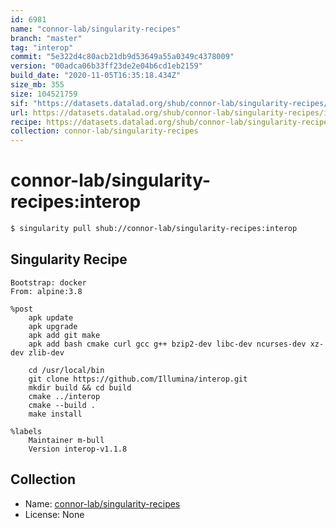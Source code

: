 ```yaml
---
id: 6981
name: "connor-lab/singularity-recipes"
branch: "master"
tag: "interop"
commit: "5e322d4c80acb21db9d53649a55a0349c4378009"
version: "00adca06b33ff23de2e04b6cd1eb2159"
build_date: "2020-11-05T16:35:18.434Z"
size_mb: 355
size: 104521759
sif: "https://datasets.datalad.org/shub/connor-lab/singularity-recipes/interop/2020-11-05-5e322d4c-00adca06/00adca06b33ff23de2e04b6cd1eb2159.simg"
url: https://datasets.datalad.org/shub/connor-lab/singularity-recipes/interop/2020-11-05-5e322d4c-00adca06/
recipe: https://datasets.datalad.org/shub/connor-lab/singularity-recipes/interop/2020-11-05-5e322d4c-00adca06/Singularity
collection: connor-lab/singularity-recipes
---
```


# connor-lab/singularity-recipes:interop

```bash
$ singularity pull shub://connor-lab/singularity-recipes:interop
```

## Singularity Recipe

```singularity
Bootstrap: docker
From: alpine:3.8

%post
    apk update
    apk upgrade
    apk add git make
    apk add bash cmake curl gcc g++ bzip2-dev libc-dev ncurses-dev xz-dev zlib-dev

    cd /usr/local/bin
    git clone https://github.com/Illumina/interop.git
    mkdir build && cd build
    cmake ../interop
    cmake --build .
    make install

%labels
    Maintainer m-bull
    Version interop-v1.1.8
```

## Collection

 - Name: [connor-lab/singularity-recipes](https://github.com/connor-lab/singularity-recipes)
 - License: None

